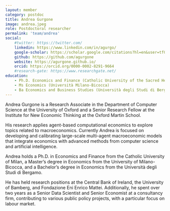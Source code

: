 ```yaml
---
layout: member
category: postdoc
title: Andrea Gurgone
image: andrea.jpeg
role: Postdoctoral researcher
permalink: 'team/andrea'
social:
    #twitter: https://twitter.com/
    linkedin: https://www.linkedin.com/in/agurgo/
    google-scholar: https://scholar.google.com/citations?hl=en&user=tf0pIrMAAAAJ
    github: https://github.com/agurgone
    website: https://agurgone.github.io/
    orcid: https://orcid.org/0000-0002-8291-9664
    #research-gate: https://www.researchgate.net/
education:
    - Ph.D. Economics and Finance (Catholic University of the Sacred Heart of Milan)
    - Ms Economics (Università Milano-Bicocca)
    - Ba Economics and Business Studies (Università degli Studi di Bergamo)
---
```


Andrea Gurgone is a Research Associate in the Department of Computer Science at the University of Oxford and a Senior Research Fellow at the Institute for New Economic Thinking at the Oxford Martin School. 

His research applies agent-based computational economics to explore topics related to macroeconomics. Currently Andrea is focused on developing and calibrating large-scale multi-agent macroeconomic models that integrate economics with advanced methods from computer science and artificial intelligence. 

Andrea holds a Ph.D. in Economics and Finance from the Catholic University of Milan, a Master’s degree in Economics from the University of Milano-Bicocca, and a Bachelor’s degree in Economics from the Università degli Studi di Bergamo. 

He has held research positions at the Central Bank of Ireland, the University of Bamberg, and Fondazione Eni Enrico Mattei. Additionally, he spent over two years as a Senior Data Scientist and Senior Economist at a consultancy firm, contributing to various public policy projects, with a particular focus on labour market.